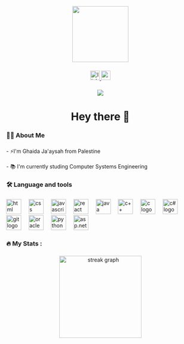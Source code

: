 <div align="center">
    <img height="150" src="https://media.giphy.com/media/2IudUHdI075HL02Pkk/giphy.gif?cid=790b761100gutj8biybutw3efwd468mk7frwh2sbn1o66s0u&ep=v1_gifs_search&rid=giphy.gif&ct=g"  />
  </div>
  
  ###
  
  <div align="center">
    <a href="https://www.linkedin.com/in/ghaida-jaaisa" target="_blank">
        <img src="https://img.shields.io/static/v1?message=LinkedIn&logo=linkedin&label=&color=0077B5&logoColor=white&labelColor=&style=for-the-badge" height="25" alt="linkedin logo" />
      </a>      
   <a href="mailto:ghaidajaaysah@gmail.com"><img src="https://img.shields.io/static/v1?message=Gmail&logo=gmail&label=&color=D14836&logoColor=white&labelColor=&style=for-the-badge" height="25" alt="gmail logo" />
   </a>
  </div>
  
  ###
  
  <div align="center">
    <img src="https://visitor-badge.laobi.icu/badge?page_id=maurodesouza.maurodesouza&"  />
  </div>
  
  ###
  
  <h1 align="center">Hey there 👋</h1>
  
  ###
  
  <h3 align="left">👩‍💻  About Me</h3>
  
  ###
  
  <p align="left">- ⚡I'm Ghaida Ja'aysah from Palestine<br><br>- 📚 I'm currently studing Computer Systems Engineering <br></p>
  
  ###
  
  <h3 align="left">🛠 Language and tools</h3>
  
  ###
  
  <div align="left">
    <img src="https://cdn.jsdelivr.net/gh/devicons/devicon/icons/html5/html5-original.svg" height="40" alt="html logo" />
    <img width="12" />
    <img src="https://cdn.jsdelivr.net/gh/devicons/devicon/icons/css3/css3-original.svg" height="40" alt="css logo" />
    <img width="12" />
    <img src="https://cdn.jsdelivr.net/gh/devicons/devicon/icons/javascript/javascript-original.svg" height="40" alt="javascript logo" />
    <img width="12" />
    <img src="https://cdn.jsdelivr.net/gh/devicons/devicon/icons/react/react-original.svg" height="40" alt="react logo" />
    <img width="12" />
    <img src="https://cdn.jsdelivr.net/gh/devicons/devicon/icons/java/java-original.svg" height="40" alt="java logo" />
    <img width="12" />
    <img src="https://cdn.jsdelivr.net/gh/devicons/devicon/icons/cplusplus/cplusplus-original.svg" height="40" alt="c++ logo" />
    <img width="12" />
    <img src="https://cdn.jsdelivr.net/gh/devicons/devicon/icons/c/c-original.svg" height="40" alt="c logo" />
    <img width="12" />
    <img src="https://cdn.jsdelivr.net/gh/devicons/devicon/icons/csharp/csharp-original.svg" height="40" alt="c# logo" />
    <img width="12" />
    <img src="https://cdn.jsdelivr.net/gh/devicons/devicon/icons/git/git-original.svg" height="40" alt="git logo" />
    <img width="12" />
    <img src="https://cdn.jsdelivr.net/gh/devicons/devicon/icons/oracle/oracle-original.svg" height="40" alt="oracle logo" />
    <img width="12" />
    <img src="https://cdn.jsdelivr.net/gh/devicons/devicon/icons/python/python-original.svg" height="40" alt="python logo" />
    <img width="12" />
    <img src="https://cdn.jsdelivr.net/gh/devicons/devicon/icons/dot-net/dot-net-original.svg" height="40" alt="asp.net logo" />
  </div>
  
  
  ###
  
  <h3 align="left">🔥   My Stats :</h3>
  
  ###
  
  <div align="center">
    <img src="https://streak-stats.demolab.com?user=maurodesouza&locale=en&mode=daily&theme=dark&hide_border=false&border_radius=5&order=3" height="220" alt="streak graph"  />
  </div>
  
  ###
